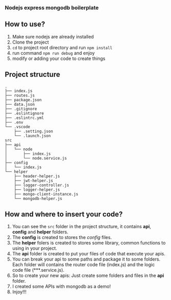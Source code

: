 ### Nodejs express mongodb boilerplate

## How to use?
1. Make sure nodejs are already installed 
2. Clone the project
3. `cd` to project root directory and run `npm install`
4. run command `npm run debug` and enjoy
5. modify or adding your code to create things

## Project structure
```
.
├── index.js
├── routes.js
├── package.json
├── data.json
├── .gitignore
├── .eslintignore
├── .eslintrc.yml
├── .env
└── .vscode
    ├── .setting.json
    └── .launch.json
src
├── api
│   └── node
│       ├── index.js
│       └── node.service.js
├── config
│   └── index.js
└── helper
    ├── header-helper.js
    ├── jwt-helper.js
    ├── logger-controller.js
    ├── logger-helper.js
    ├── mongo-client-instance.js
    └── mongodb-helper.js
```

## How and where to insert your code? 
1. You can see the `src` folder in the project structure, it contains **api**, **config** and **helper** folders.
2. The **config** is created to stores the *config* files.
3. The **helper** folers is created to stores some library, common functions to using in your project.
4. The **api** folder is created to put your files of code that execute your apis.
5. You can break your api to some paths and package it to some folders. Each folder will contains the router code file (index.js) and the logic code file (***.service.js).
6. So to create your new apis: Just create some folders and files in the **api** folder.
7. I created some APIs with mongodb as a demo!
8. Injoy!!!